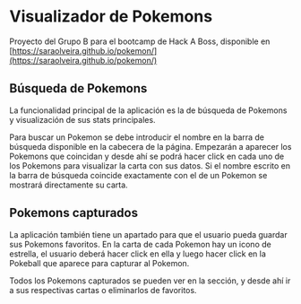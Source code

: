 # Visualizador de Pokemons

Proyecto del Grupo B para el bootcamp de Hack A Boss, disponible en [https://saraolveira.github.io/pokemon/](https://saraolveira.github.io/pokemon/)

## Búsqueda de Pokemons
La funcionalidad principal de la aplicación es la de búsqueda de Pokemons y visualización de sus stats principales. 

Para buscar un Pokemon se debe introducir el nombre en la barra de búsqueda disponible en la cabecera de la página. Empezarán a aparecer los Pokemons que coincidan y desde ahí se podrá hacer click en cada uno de los Pokemons para visualizar la carta con sus datos. Si el nombre escrito en la barra de búsqueda coincide exactamente con el de un Pokemon se mostrará directamente su carta.

## Pokemons capturados
La aplicación también tiene un apartado para que el usuario pueda guardar sus Pokemons favoritos. En la carta de cada Pokemon hay un icono de estrella, el usuario deberá hacer click en ella y luego hacer click en la Pokeball que aparece para capturar al Pokemon.

Todos los Pokemons capturados se pueden ver en la sección, y desde ahí ir a sus respectivas cartas o eliminarlos de favoritos.